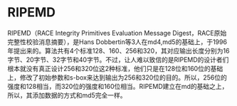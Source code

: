 RIPEMD
======================


RIPEMD（RACE Integrity Primitives Evaluation Message Digest，RACE原始完整性校验消息摘要），是Hans Dobbertin等3人在md4,md5的基础上，于1996年提出来的。算法共有4个标准128、160、256和320，其对应输出长度分别为16字节、20字节、32字节和40字节。不过，让人难以致信的是RIPEMD的设计者们根本就没有真正设计256和320位这2种标准，他们只是在128位和160位的基础上，修改了初始参数和s-box来达到输出为256和320位的目的。所以，256位的强度和128相当，而320位的强度和160位相当。RIPEMD建立在md的基础之上，所以，其添加数据的方式和md5完全一样。